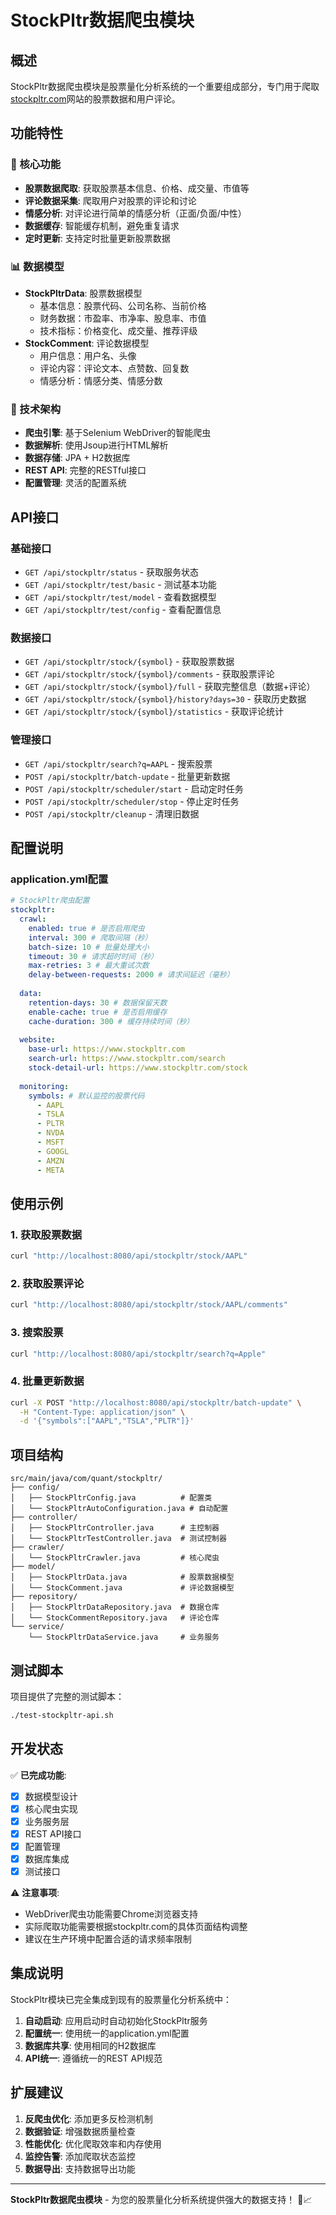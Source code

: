 # StockPltr数据爬虫模块

## 概述

StockPltr数据爬虫模块是股票量化分析系统的一个重要组成部分，专门用于爬取[stockpltr.com](https://www.stockpltr.com/)网站的股票数据和用户评论。

## 功能特性

### 🚀 核心功能
- **股票数据爬取**: 获取股票基本信息、价格、成交量、市值等
- **评论数据采集**: 爬取用户对股票的评论和讨论
- **情感分析**: 对评论进行简单的情感分析（正面/负面/中性）
- **数据缓存**: 智能缓存机制，避免重复请求
- **定时更新**: 支持定时批量更新股票数据

### 📊 数据模型
- **StockPltrData**: 股票数据模型
  - 基本信息：股票代码、公司名称、当前价格
  - 财务数据：市盈率、市净率、股息率、市值
  - 技术指标：价格变化、成交量、推荐评级
- **StockComment**: 评论数据模型
  - 用户信息：用户名、头像
  - 评论内容：评论文本、点赞数、回复数
  - 情感分析：情感分类、情感分数

### 🔧 技术架构
- **爬虫引擎**: 基于Selenium WebDriver的智能爬虫
- **数据解析**: 使用Jsoup进行HTML解析
- **数据存储**: JPA + H2数据库
- **REST API**: 完整的RESTful接口
- **配置管理**: 灵活的配置系统

## API接口

### 基础接口
- `GET /api/stockpltr/status` - 获取服务状态
- `GET /api/stockpltr/test/basic` - 测试基本功能
- `GET /api/stockpltr/test/model` - 查看数据模型
- `GET /api/stockpltr/test/config` - 查看配置信息

### 数据接口
- `GET /api/stockpltr/stock/{symbol}` - 获取股票数据
- `GET /api/stockpltr/stock/{symbol}/comments` - 获取股票评论
- `GET /api/stockpltr/stock/{symbol}/full` - 获取完整信息（数据+评论）
- `GET /api/stockpltr/stock/{symbol}/history?days=30` - 获取历史数据
- `GET /api/stockpltr/stock/{symbol}/statistics` - 获取评论统计

### 管理接口
- `GET /api/stockpltr/search?q=AAPL` - 搜索股票
- `POST /api/stockpltr/batch-update` - 批量更新数据
- `POST /api/stockpltr/scheduler/start` - 启动定时任务
- `POST /api/stockpltr/scheduler/stop` - 停止定时任务
- `POST /api/stockpltr/cleanup` - 清理旧数据

## 配置说明

### application.yml配置
```yaml
# StockPltr爬虫配置
stockpltr:
  crawl:
    enabled: true # 是否启用爬虫
    interval: 300 # 爬取间隔（秒）
    batch-size: 10 # 批量处理大小
    timeout: 30 # 请求超时时间（秒）
    max-retries: 3 # 最大重试次数
    delay-between-requests: 2000 # 请求间延迟（毫秒）
    
  data:
    retention-days: 30 # 数据保留天数
    enable-cache: true # 是否启用缓存
    cache-duration: 300 # 缓存持续时间（秒）
    
  website:
    base-url: https://www.stockpltr.com
    search-url: https://www.stockpltr.com/search
    stock-detail-url: https://www.stockpltr.com/stock
    
  monitoring:
    symbols: # 默认监控的股票代码
      - AAPL
      - TSLA
      - PLTR
      - NVDA
      - MSFT
      - GOOGL
      - AMZN
      - META
```

## 使用示例

### 1. 获取股票数据
```bash
curl "http://localhost:8080/api/stockpltr/stock/AAPL"
```

### 2. 获取股票评论
```bash
curl "http://localhost:8080/api/stockpltr/stock/AAPL/comments"
```

### 3. 搜索股票
```bash
curl "http://localhost:8080/api/stockpltr/search?q=Apple"
```

### 4. 批量更新数据
```bash
curl -X POST "http://localhost:8080/api/stockpltr/batch-update" \
  -H "Content-Type: application/json" \
  -d '{"symbols":["AAPL","TSLA","PLTR"]}'
```

## 项目结构

```
src/main/java/com/quant/stockpltr/
├── config/
│   ├── StockPltrConfig.java          # 配置类
│   └── StockPltrAutoConfiguration.java # 自动配置
├── controller/
│   ├── StockPltrController.java      # 主控制器
│   └── StockPltrTestController.java  # 测试控制器
├── crawler/
│   └── StockPltrCrawler.java         # 核心爬虫
├── model/
│   ├── StockPltrData.java            # 股票数据模型
│   └── StockComment.java             # 评论数据模型
├── repository/
│   ├── StockPltrDataRepository.java  # 数据仓库
│   └── StockCommentRepository.java   # 评论仓库
└── service/
    └── StockPltrDataService.java     # 业务服务
```

## 测试脚本

项目提供了完整的测试脚本：
```bash
./test-stockpltr-api.sh
```

## 开发状态

✅ **已完成功能**:
- [x] 数据模型设计
- [x] 核心爬虫实现
- [x] 业务服务层
- [x] REST API接口
- [x] 配置管理
- [x] 数据库集成
- [x] 测试接口

⚠️ **注意事项**:
- WebDriver爬虫功能需要Chrome浏览器支持
- 实际爬取功能需要根据stockpltr.com的具体页面结构调整
- 建议在生产环境中配置合适的请求频率限制

## 集成说明

StockPltr模块已完全集成到现有的股票量化分析系统中：

1. **自动启动**: 应用启动时自动初始化StockPltr服务
2. **配置统一**: 使用统一的application.yml配置
3. **数据库共享**: 使用相同的H2数据库
4. **API统一**: 遵循统一的REST API规范

## 扩展建议

1. **反爬虫优化**: 添加更多反检测机制
2. **数据验证**: 增强数据质量检查
3. **性能优化**: 优化爬取效率和内存使用
4. **监控告警**: 添加爬取状态监控
5. **数据导出**: 支持数据导出功能

---

**StockPltr数据爬虫模块** - 为您的股票量化分析系统提供强大的数据支持！ 🚀📈
